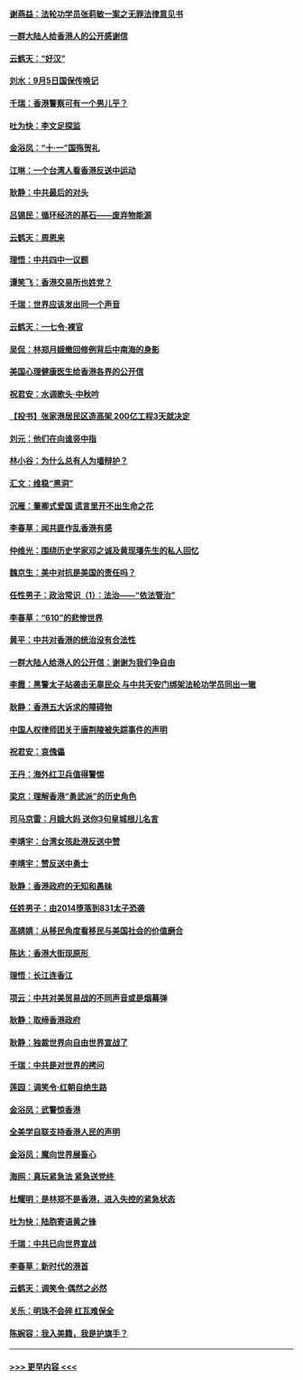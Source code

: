 #### [谢燕益：法轮功学员张莉敏一案之无罪法律意见书](../pages/nsc993/n11517600.md?t=09130655) 
#### [一群大陆人给香港人的公开感谢信](../pages/nsc993/n11514797.md?t=09130655) 
#### [云鹤天：“好汉”](../pages/nsc993/n11513536.md?t=09130655) 
#### [刘水：9月5日国保传唤记](../pages/nsc993/n11513460.md?t=09130655) 
#### [千瑞：香港警察可有一个男儿乎？](../pages/nsc993/n11513109.md?t=09130655) 
#### [吐为快：李文足探监](../pages/nsc993/n11509622.md?t=09130655) 
#### [金浴凤：“十‧一”国殇贺礼](../pages/nsc993/n11509593.md?t=09130655) 
#### [江琳：一个台湾人看香港反送中运动](../pages/nsc993/n11509211.md?t=09130655) 
#### [耿静：中共最后的对头](../pages/nsc993/n11508308.md?t=09130655) 
#### [吕锡民：循环经济的基石——废弃物能源](../pages/nsc993/n11508212.md?t=09130655) 
#### [云鹤天：周恩来](../pages/nsc993/n11508055.md?t=09130655) 
#### [理悟：中共四中一议题](../pages/nsc993/n11507782.md?t=09130655) 
#### [谭笑飞：香港交易所也姓党？](../pages/nsc993/n11507753.md?t=09130655) 
#### [千瑞：世界应该发出同一个声音](../pages/nsc993/n11507290.md?t=09130655) 
#### [云鹤天：一七令‧裸官](../pages/nsc993/n11507177.md?t=09130655) 
#### [吴侃：林郑月娥撤回修例背后中南海的身影](../pages/nsc993/n11506876.md?t=09130655) 
#### [美国心理健康医生给香港各界的公开信](../pages/nsc993/n11506809.md?t=09130655) 
#### [祝君安：水调歌头‧中秋吟](../pages/nsc993/n11506758.md?t=09130655) 
#### [【投书】张家港居民区造高架 200亿工程3天就决定](../pages/nsc993/n11506682.md?t=09130655) 
#### [刘元：他们在向谁竖中指](../pages/nsc993/n11505384.md?t=09130655) 
#### [林小谷：为什么总有人为墙辩护？](../pages/nsc993/n11505226.md?t=09130655) 
#### [汇文：维稳“黑洞”](../pages/nsc993/n11504347.md?t=09130655) 
#### [沉雁：董卿式爱国 谎言里开不出生命之花](../pages/nsc993/n11503215.md?t=09130655) 
#### [李春草：闻共匪作乱香港有感](../pages/nsc993/n11503072.md?t=09130655) 
#### [仲维光：围绕历史学家邓之诚及黄现璠先生的私人回忆](../pages/nsc993/n11501330.md?t=09130655) 
#### [魏京生：美中对抗是美国的责任吗？](../pages/nsc993/n11500723.md?t=09130655) 
#### [任性男子：政治常识（1）：法治——“依法管治”](../pages/nsc993/n11500791.md?t=09130655) 
#### [李春草：“610”的悲惨世界](../pages/nsc993/n11501141.md?t=09130655) 
#### [黄平：中共对香港的统治没有合法性](../pages/nsc993/n11499473.md?t=09130655) 
#### [一群大陆人给港人的公开信：谢谢为我们争自由](../pages/nsc993/n11500402.md?t=09130655) 
#### [李霞：黑警太子站袭击无辜民众 与中共天安门绑架法轮功学员同出一辙](../pages/nsc993/n11499805.md?t=09130655) 
#### [耿静：香港五大诉求的障碍物](../pages/nsc993/n11497578.md?t=09130655) 
#### [中国人权律师团关于唐荆陵被失踪事件的声明](../pages/nsc993/n11500014.md?t=09130655) 
#### [祝君安：哀傀儡](../pages/nsc993/n11499776.md?t=09130655) 
#### [王丹：海外红卫兵值得警惕](../pages/nsc993/n11498138.md?t=09130655) 
#### [梁京：理解香港“勇武派”的历史角色](../pages/nsc993/n11498006.md?t=09130655) 
#### [司马京雷：月娥大妈  送你3句皇城根儿名言](../pages/nsc993/n11497885.md?t=09130655) 
#### [李靖宇：台湾女孩赴港反送中赞](../pages/nsc993/n11497721.md?t=09130655) 
#### [李靖宇：赞反送中勇士](../pages/nsc993/n11497452.md?t=09130655) 
#### [耿静：香港政府的无知和愚昧](../pages/nsc993/n11494238.md?t=09130655) 
#### [任姓男子：由2014堕落到831太子恐袭](../pages/nsc993/n11496683.md?t=09130655) 
#### [高婧婧：从移民角度看移民与美国社会的价值磨合](../pages/nsc993/n11495757.md?t=09130655) 
#### [陈达：香港大街现原形 ](../pages/nsc993/n11495441.md?t=09130655) 
#### [理悟：长江连香江](../pages/nsc993/n11495377.md?t=09130655) 
#### [项云：中共对美贸易战的不同声音或是烟幕弹](../pages/nsc993/n11494929.md?t=09130655) 
#### [耿静：取缔香港政府](../pages/nsc993/n11494218.md?t=09130655) 
#### [耿静：独裁世界向自由世界宣战了](../pages/nsc993/n11494190.md?t=09130655) 
#### [千瑞：中共是对世界的拷问](../pages/nsc993/n11493021.md?t=09130655) 
#### [莲园：调笑令‧红朝自绝生路](../pages/nsc993/n11493011.md?t=09130655) 
#### [金浴凤：武警惊香港](../pages/nsc993/n11492994.md?t=09130655) 
#### [全美学自联支持香港人民的声明](../pages/nsc993/n11492630.md?t=09130655) 
#### [金浴凤：魔向世界展畜心](../pages/nsc993/n11492599.md?t=09130655) 
#### [海网：真玩紧急法 紧急送党终 ](../pages/nsc993/n11492535.md?t=09130655) 
#### [杜耀明：是林郑不是香港，进入失控的紧急状态](../pages/nsc993/n11491420.md?t=09130655) 
#### [吐为快：陆胞寄语黄之锋](../pages/nsc993/n11491117.md?t=09130655) 
#### [千瑞：中共已向世界宣战](../pages/nsc993/n11490123.md?t=09130655) 
#### [李春草：新时代的港首](../pages/nsc993/n11489864.md?t=09130655) 
#### [云鹤天：调笑令·偶然之必然](../pages/nsc993/n11489701.md?t=09130655) 
#### [关乐：明珠不会碎 红瓦难保全](../pages/nsc993/n11489647.md?t=09130655) 
#### [陈婉容：我入美籍，我是护旗手？](../pages/nsc993/n11487908.md?t=09130655) 

----
#### [ >>> 更早内容 <<< ](../indexes/nsc993-earlier.md)
